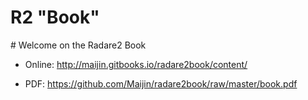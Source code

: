 # R2 "Book"



# Welcome on the Radare2 Book

* Online: http://maijin.gitbooks.io/radare2book/content/

* PDF: https://github.com/Maijin/radare2book/raw/master/book.pdf
